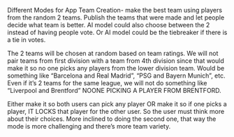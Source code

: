Different Modes for App
Team Creation- make the best team using players from the random 2 teams.  Publish the teams that were made and let people decide what team is better. AI model could also choose between the 2 instead of having people vote. Or AI model could be the tiebreaker if there is a tie in votes. 

The 2 teams will be chosen at random based on team ratings. We will not pair teams from first division with a team from 4th division since that would make it so no one picks any players from the lower division team. Would be something like “Barcelona and Real Madrid”, “PSG and Bayern Munich”, etc.  Even if it’s 2 teams for the same league, we will not do something like “Liverpool and Brentford” NOONE PICKING A PLAYER FROM BRENTFORD.

Either make it so both users can pick any player OR make it so if one picks a player, IT LOCKS that player for the other user.  So the user must think more about their choices. More inclined to doing the second one, that way the mode is more challenging and there’s more team variety.